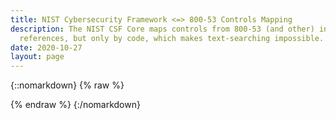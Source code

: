 ```yaml
---
title: NIST Cybersecurity Framework <=> 800-53 Controls Mapping
description: The NIST CSF Core maps controls from 800-53 (and other) informative
  references, but only by code, which makes text-searching impossible. Mashup!
date: 2020-10-27
layout: page
---
```

<!-- Required Stylesheets -->
<link
  type="text/css"
  rel="stylesheet"
  href="https://unpkg.com/bootstrap/dist/css/bootstrap.min.css"
/>
<link
  type="text/css"
  rel="stylesheet"
  href="https://unpkg.com/bootstrap-vue@latest/dist/bootstrap-vue.css"
/>

<style media="screen">
  [v-cloak] { display: none; }
  .table-purple { background-color: #6f42c1 }
  .table-blue { background-color: #007bff }
  .table-orange { background-color: #fd7e14 }
  .table-red { background-color: #dc3545 }
  .table-green { background-color: #28a745 }
</style>

<!-- Load polyfills to support older browsers -->
<script src="https://polyfill.io/v3/polyfill.min.js?features=es2015%2CIntersectionObserver"></script>

<!-- Required scripts -->
<script src="https://unpkg.com/vue@latest/dist/vue.js"></script>
<script src="https://unpkg.com/bootstrap-vue@latest/dist/bootstrap-vue.js"></script>

<script src="https://d3js.org/d3-dsv.v2.min.js"></script>
<script src="https://d3js.org/d3-fetch.v2.min.js"></script>

<!-- Our application root element -->
{::nomarkdown}
{% raw %}
<div id="app" markdown="0" v-cloak>
  <b-container fluid>
    <b-row>
      <b-col lg="6" class="my-1">
        <b-form-group
          label="Filter"
          label-cols-sm="3"
          label-align-sm="right"
          label-size="sm"
          label-for="filterInput"
          class="mb-0"
        >
          <b-input-group size="sm">
            <b-form-input
              v-model="filter"
              type="search"
              id="filterInput"
              placeholder="Type to Search"
            ></b-form-input>
            <b-input-group-append>
              <b-button :disabled="!filter" @click="filter = ''">Clear</b-button>
            </b-input-group-append>
          </b-input-group>
        </b-form-group>
      </b-col>
    </b-row>

    <!-- https://bootstrap-vue.org/docs/components/table -->
    <b-table
      striped
      hover
      small
      :items="items"
      :fields="fields"
      :filter="filter"
      :filter-included-fields="filterOn"
    >
      <template #cell(800-53_name)="data">
        <a :href="`https://nvd.nist.gov/800-53/Rev4/control/${data.value}`">{{ data.value }}</a>
      </template>

      <template #cell(show_details)="row">
        <b-button size="sm" @click="row.toggleDetails" class="mr-2">
          {{ row.detailsShowing ? 'Hide' : 'Show'}} Details
        </b-button>
      </template>

      <template #row-details="row">
        <b-card>
          <b-row class="mb-2">
            <b-col sm="3" class="text-sm-right"><b>CSF Function:</b></b-col>
            <b-col>{{ row.item['nist_csf_function'] }}</b-col>
          </b-row>
          <b-row class="mb-2">
            <b-col sm="3" class="text-sm-right"><b>CSF Category:</b></b-col>
            <b-col>{{ row.item['nist_csf_category'] }}</b-col>
          </b-row>
          <b-row class="mb-2">
            <b-col sm="3" class="text-sm-right"><b>CSF Subcategory:</b></b-col>
            <b-col>{{ row.item['nist_csf_subcategory'] }}</b-col>
          </b-row>
          <b-row class="mb-2">
            <b-col sm="3" class="text-sm-right"><b>Control Title:</b></b-col>
            <b-col>{{ row.item['800-53_title'] }}</b-col>
          </b-row>
          <b-row class="mb-2">
            <b-col sm="3" class="text-sm-right"><b>Control Family:</b></b-col>
            <b-col>{{ row.item['800-53_family'] }}</b-col>
          </b-row>
          <b-row class="mb-2">
            <b-col sm="3" class="text-sm-right"><b>Control Description:</b></b-col>
            <b-col><p style='white-space: pre-line'>{{ row.item['800-53_extended_description'] }}</p><p>(Excludes supplemental guidance, if any.)</p></b-col>
          </b-row>
          <b-row class="mb-2">
            <b-col sm="3" class="text-sm-right"><b>Control Source:</b></b-col>
            <b-col><a :href="`https://nvd.nist.gov/800-53/Rev4/control/${row.item['800-53_name']}`">{{ row.item['800-53_name'] }}</a></b-col>
          </b-row>
          <b-button size="sm" @click="row.toggleDetails">Hide Details</b-button>
        </b-card>
      </template>

    </b-table>

  </b-container>
</div>

<!-- Start running your app -->
<script>

let _items = null;

csf_function_color_map = {
  // function_name : table-<variant>
  'Identify (ID)' : 'blue',
  'Protect (PR)'  : 'purple',
  'Detect (DE)'   : 'orange',
  'Respond (RS)'  : 'red',
  'Recover (RC)'  : 'green'
}

d3.csv("joined-condensed.csv").then(function(items) {
  let new_items = items.map(item => {
    item['_cellVariants'] = { nist_csf_function_name: csf_function_color_map[item['nist_csf_function']] }
    return item
  })
  // controlsBySubcategory = d3.group(data, d => d.nist_Subcategory)
  _items = new_items;
  window.app = new Vue({
    el: '#app',
    data: {
      fields: [
        {
          key: 'nist_csf_function_name',
          label: 'CSF Function',
          sortable: true,
        },
        {
          key: 'nist_csf_category_name',
          label: 'CSF Category',
          sortable: true,
        },
        {
          key: 'nist_csf_subcategory',
          label: 'CSF Subcategory',
          sortable: true,
        },
        {
          key: '800-53_title',
          label: 'Control Title',
          formatter: value => { return value.toLowerCase() },
          tdClass: 'text-capitalize'
        },
        {
          key: '800-53_family',
          label: 'Control Family',
          sortable: true,
        },
        'show_details'],
      items: new_items,
      filter: null,
      filterOn: []
      // filterOn: ['nist_Subcategory', 'nist_Control', '800-53_TITLE']
    },
    computed: {
      showAlert() {
        return this.name.length > 4 ? true : false
      }
    }
  })
});
</script>
{% endraw %}
{:/nomarkdown}

